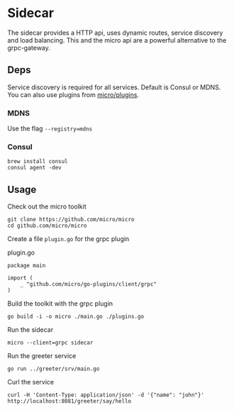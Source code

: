 # Sidecar

The sidecar provides a HTTP api, uses dynamic routes, service discovery and load balancing. This and the micro api 
are a powerful alternative to the grpc-gateway.

## Deps

Service discovery is required for all services. Default is Consul or MDNS. You can also use plugins from 
[micro/plugins](https://github.com/micro/go-plugins).

### MDNS

Use the flag `--registry=mdns`

### Consul

```
brew install consul
consul agent -dev
```

## Usage

Check out the micro toolkit

```
git clone https://github.com/micro/micro
cd github.com/micro/micro
```

Create a file `plugin.go` for the grpc plugin

plugin.go

```
package main

import (
	_ "github.com/micro/go-plugins/client/grpc"
)
```

Build the toolkit with the grpc plugin

```
go build -i -o micro ./main.go ./plugins.go
```

Run the sidecar

```
micro --client=grpc sidecar
```

Run the greeter service

```
go run ../greeter/srv/main.go
```

Curl the service

```
curl -H 'Content-Type: application/json' -d '{"name": "john"}' http://localhost:8081/greeter/say/hello
```

